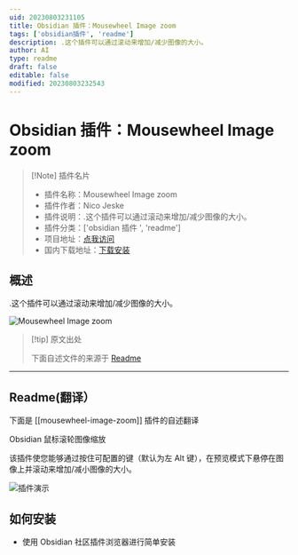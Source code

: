 ```yaml
---
uid: 20230803231105
title: Obsidian 插件：Mousewheel Image zoom
tags: ['obsidian插件', 'readme']
description: .这个插件可以通过滚动来增加/减少图像的大小。
author: AI
type: readme
draft: false
editable: false
modified: 20230803232543
---
```


# Obsidian 插件：Mousewheel Image zoom

> [!Note] 插件名片
> - 插件名称：Mousewheel Image zoom
> - 插件作者：Nico Jeske
> - 插件说明：.这个插件可以通过滚动来增加/减少图像的大小。
> - 插件分类：['obsidian 插件 ', 'readme']
> - 项目地址：[点我访问](https://github.com/nicojeske/mousewheel-image-zoom)
> - 国内下载地址：[下载安装](https://pkmer.cn/products/plugin/pluginMarket/?mousewheel-image-zoom)

## 概述

.这个插件可以通过滚动来增加/减少图像的大小。

![Mousewheel Image zoom](https://cdn.pkmer.cn/covers/mousewheel-image-zoom_new.gif!pkmer)

> [!tip] 原文出处
>
>下面自述文件的来源于 [Readme](https://ghproxy.net/https://raw.githubusercontent.com/nicojeske/mousewheel-image-zoom/master/README.md)
>

---

## Readme(翻译）

下面是 [[mousewheel-image-zoom]] 插件的自述翻译

Obsidian 鼠标滚轮图像缩放

该插件使您能够通过按住可配置的键（默认为左 Alt 键），在预览模式下悬停在图像上并滚动来增加/减小图像的大小。

![插件演示](https://raw.githubusercontent.com/nicojeske/mousewheel-image-zoom/master/Animation.gif)

## 如何安装

- 使用 Obsidian 社区插件浏览器进行简单安装



